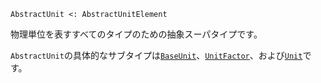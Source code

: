 ```
AbstractUnit <: AbstractUnitElement
```

物理単位を表すすべてのタイプのための抽象スーパタイプです。

`AbstractUnit`の具体的なサブタイプは[`BaseUnit`](@ref)、[`UnitFactor`](@ref)、および[`Unit`](@ref)です。
